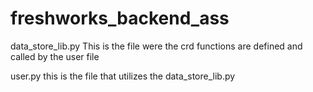 # freshworks_backend_ass

data_store_lib.py
This is the file were the crd functions are defined and called by the user file

user.py
this is the file that utilizes the data_store_lib.py




